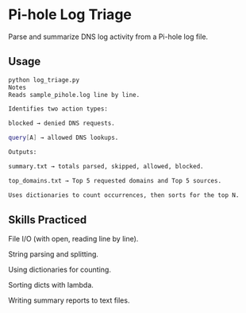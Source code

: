 # Pi-hole Log Triage
Parse and summarize DNS log activity from a Pi-hole log file.

## Usage
```bash
python log_triage.py
Notes
Reads sample_pihole.log line by line.

Identifies two action types:

blocked → denied DNS requests.

query[A] → allowed DNS lookups.

Outputs:

summary.txt → totals parsed, skipped, allowed, blocked.

top_domains.txt → Top 5 requested domains and Top 5 sources.

Uses dictionaries to count occurrences, then sorts for the top N.
```

## Skills Practiced
File I/O (with open, reading line by line).

String parsing and splitting.

Using dictionaries for counting.

Sorting dicts with lambda.

Writing summary reports to text files.
